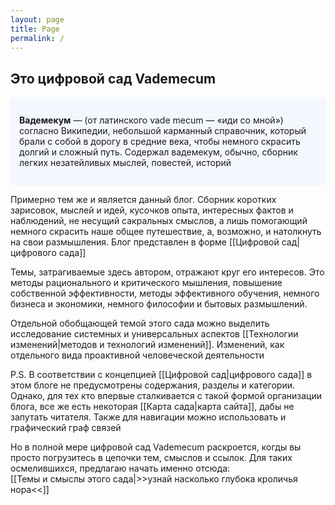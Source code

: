 ```yaml
---
layout: page
title: Page
permalink: /
---
```


## Это цифровой сад Vademecum

<p style="padding: 2em 1em; background: #f5f7ff; border-radius: 4px;">
  <span style="font-weight: bold">Вадемекум</span> — (от латинского vade mecum — «иди со мной») согласно Википедии, небольшой карманный справочник, который брали с собой в дорогу в средние века, чтобы немного скрасить долгий и сложный путь. Содержал вадемекум, обычно, сборник легких незатейливых мыслей, повестей, историй   
</p>


Примерно тем же и является данный блог. Сборник коротких зарисовок, мыслей и идей, кусочков опыта, интересных фактов и наблюдений, не несущий сакральных смыслов, а лишь помогающий немного скрасить наше общее путешествие, а, возможно, и натолкнуть на свои размышления. Блог представлен в форме [[Цифровой сад|цифрового сада]]

Темы, затрагиваемые здесь автором, отражают круг его интересов. Это методы рационального и критического мышления, повышение собственной эффективности, методы эффективного обучения, немного бизнеса и экономики, немного философии и бытовых размышлений.

Отдельной обобщающей темой этого сада можно выделить исследование системных и универсальных аспектов [[Технологии изменений|методов и технологий изменений]]. Изменений, как отдельного вида проактивной человеческой деятельности

P.S. В соответствии с концепцией [[Цифровой сад|цифрового сада]] в этом блоге не предусмотрены содержания, разделы и категории. Однако, для тех кто впервые сталкивается с такой формой организации блога, все же есть некоторая [[Карта сада|карта сайта]], дабы не запутать читателя. Также для навигации можно использовать и графический граф связей

Но в полной мере цифровой сад Vademecum раскроется, когды вы просто погрузитесь в цепочки тем, смыслов и ссылок. Для таких осмелившихся, предлагаю начать именно отсюда:  
[[Темы и смыслы этого сада|>>узнай насколько глубока кроличья нора<<]]
<style>
  .wrapper {
    max-width: 45em;
  }
</style>
